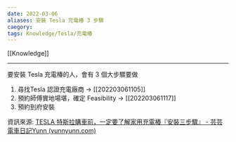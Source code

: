 ```yaml
---
date: 2022-03-06
aliases: 安裝 Tesla 充電椿 3 步驟
caegory:
tags: Knowledge/Tesla/充電椿
---
```


[[Knowledge]]

---

要安裝 Tesla 充電椿的人，會有 3 個大步驟要做
1. 尋找Tesla 認證充電廠商 → [[202203061105]]
2. 預約師傅實地場堪，確定 Feasibility → [[202203061117]]
3. 預約到府安裝

資訊來源: 
[TESLA 特斯拉購車前，一定要了解家用充電樁『安裝三步驟』 - 芸芸電車日記Yunn (yunnyunn.com)](https://yunnyunn.com/tesla-home-charging-installation/)